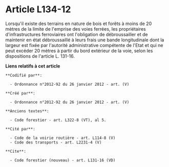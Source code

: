 # Article L134-12

Lorsqu'il existe des terrains en nature de bois et forêts à moins de 20 mètres de la limite de l'emprise des voies ferrées,
les propriétaires d'infrastructures ferroviaires ont l'obligation de débroussailler et de maintenir en état débroussaillé à
leurs frais une bande longitudinale dont la largeur est fixée par l'autorité administrative compétente de l'Etat et qui ne
peut excéder 20 mètres à partir du bord extérieur de la voie, selon les dispositions de l'article L. 131-16.

**Liens relatifs à cet article**

	**Codifié par**:

	  - Ordonnance n°2012-92 du 26 janvier 2012 - art. (V)

	**Créé par**:

	  - Ordonnance n°2012-92 du 26 janvier 2012 - art. (V)

	**Anciens textes**:

	  - Code forestier - art. L322-8 (VT), al 5.

	**Cité par**:

	  - Code de la voirie routière - art. L114-8 (V)
	  - Code des transports - art. L2231-4 (V)

	**Cite**:

	  - Code forestier (nouveau) - art. L131-16 (VD)
